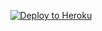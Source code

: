 
<p align="center">
<a href="https://heroku.com/deploy?template=https://github.com/Akash8t2/Genius-Userbot">
<img src="AdityaHalder/resource/images/Heroku.svg" alt="Deploy to Heroku"></a>
</p>
